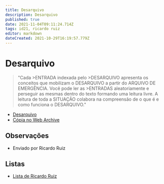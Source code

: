 ```yaml
---
title: Desarquivo
description: Desarquivo
published: true
date: 2021-11-04T09:11:24.714Z
tags: id21, ricardo ruiz
editor: markdown
dateCreated: 2021-10-29T16:19:57.779Z
---
```


# Desarquivo

> "Cada >ENTRADA indexada pelo >DESARQUIVO apresenta os conceitos que mobilizam o DESARQUIVO a partir do ARQUIVO DE EMERGÊNCIA. Você pode ler as >ENTRADAS aleatoriamente e perseguir as mesmas dentro do texto formando uma leitura livre. A leitura de toda a SITUAÇÃO colabora na compreensão de o que é e como funciona o DESARQUIVO."

- [Desarquivo](https://desarquivo.org)
- [Cópia no Web Archive](https://web.archive.org/web/20210924125732/https://desarquivo.org/)

## Observações

- Enviado por Ricardo Ruiz

## Listas

- [Lista de Ricardo Ruiz](/listas/ricardo-ruiz)